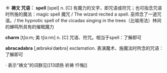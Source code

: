 ☀ <span class="category">**祷文 咒语：**</span>
<span class="vocabulary">**spell**</span> [spel] 
<span class="definition">n. [C] 有魔力的文字，即咒语或符咒；也可指念咒语时所施的魔法：</span>magic spell 魔咒 / The wizard recited a spell. 巫师念了一道咒语。/ the hypnotic spell of the cicadas singing in the trees（比喻用法）林间的蝉鸣所具有的催眠魔力
           
<span class="vocabulary">**charm**</span> [tʃɑ:m; 美 tʃɑ:rm]
<span class="definition">n. [C] 咒语、符咒。相当于spell：</span>了解即可
            
<span class="vocabulary">**abracadabra**</span> [ˌæbrəkəˈdæbrə]
<span class="definition">exclamation. 表演魔术、施魔法时所念的咒语：</span>了解即可

· 表示“祷文”的词群见[[13颂扬 祈祷 忏悔]]
